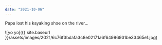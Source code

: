 ```yaml
---
date: "2021-10-06"
---
```


Papa lost his kayaking shoe on the river…

![yo yo]({{ site.baseurl }}/assets/images/2021/6c76f3bdafa3c8e02171a6f64986931be33465e1.jpg)

